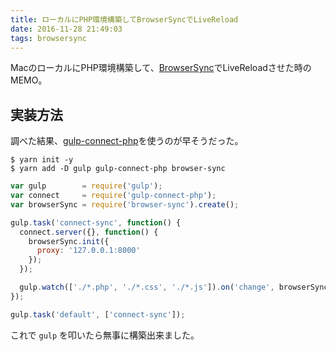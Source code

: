 ```yaml
---
title: ローカルにPHP環境構築してBrowserSyncでLiveReload
date: 2016-11-28 21:49:03
tags: browsersync
---
```


MacのローカルにPHP環境構築して、<a href="https://www.browsersync.io/" target="_blank">BrowserSync</a>でLiveReloadさせた時のMEMO。

## 実装方法
調べた結果、<a href="https://www.npmjs.com/package/gulp-connect-php" target="_blank">gulp-connect-php</a>を使うのが早そうだった。

``` shell
$ yarn init -y
$ yarn add -D gulp gulp-connect-php browser-sync
```

``` js gulpfile.js
var gulp        = require('gulp');
var connect     = require('gulp-connect-php');
var browserSync = require('browser-sync').create();

gulp.task('connect-sync', function() {
  connect.server({}, function() {
    browserSync.init({
      proxy: '127.0.0.1:8000'
    });
  });

  gulp.watch(['./*.php', './*.css', './*.js']).on('change', browserSync.reload);
});

gulp.task('default', ['connect-sync']);
```

これで <code>gulp</code> を叩いたら無事に構築出来ました。